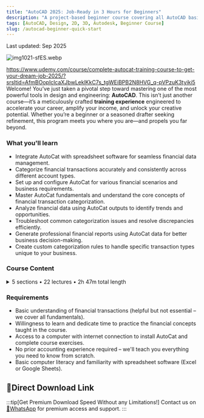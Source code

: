 ```yaml
---
title: "AutoCAD 2025: Job-Ready in 3 Hours for Beginners"
description: "A project-based beginner course covering all AutoCAD basics and advanced techniques to prepare you for Autodesk certification."
tags: [AutoCAD, Design, 2D, 3D, Autodesk, Beginner Course]
slug: /autocad-beginner-quick-start
---
```


Last updated: Sep 2025

![img1021-sfES.webp](https://list.ucards.store/d/img/img1021-sfES.webp)

https://www.udemy.com/course/complete-autocat-training-course-to-get-your-dream-job-2025/?srsltid=AfmBOopIclcaXJbwLeklKkC7s_tgWEiBPB2N8HVG_q-pVPzuK3tyiki5
Welcome! You’ve just taken a pivotal step toward mastering one of the most powerful tools in design and engineering: **AutoCAD**. This isn’t just another course—it’s a meticulously crafted **training experience** engineered to accelerate your career, amplify your income, and unlock your creative potential. Whether you’re a beginner or a seasoned drafter seeking refinement, this program meets you where you are—and propels you far beyond.

### What you'll learn

-   Integrate AutoCat with spreadsheet software for seamless financial data management.
-   Categorize financial transactions accurately and consistently across different account types.
-   Set up and configure AutoCat for various financial scenarios and business requirements.
-   Master AutoCat fundamentals and understand the core concepts of financial transaction categorization.
-   Analyze financial data using AutoCat outputs to identify trends and opportunities.
-   Troubleshoot common categorization issues and resolve discrepancies efficiently.
-   Generate professional financial reports using AutoCat data for better business decision-making.
-   Create custom categorization rules to handle specific transaction types unique to your business.

### Course Content

<details>
<summary>5 sections • 22 lectures • 2h 47m total length</summary>

**AutoCAD Basics and Fundamentals (5 lectures • 52min)**
-   AutoCAD Tutorial: Introduction to AutoCAD for Beginners
-   AutoCAD Project Setup: Creating Your First AutoCAD Drawing
-   AutoCAD Line Command: Mastering Basic Drawing Tools
-   AutoCAD Object Snapping: Precision Drawing Techniques
-   AutoCAD Object Manipulation: Editing and Modifying Drawings

**AutoCAD Floor Plan Development (5 lectures • 42min)**
-   AutoCAD Floor Plan: Creating Architectural Plans
-   AutoCAD Window Design: Adding Windows to Your Floor Plan
-   AutoCAD Window Frame: Detailing Window Components
-   AutoCAD Furniture Blocks: Adding Furnishings to Your Design
-   AutoCAD Full Window: Creating Large Window Openings

**AutoCAD Detailed Design Elements (3 lectures • 24min)**
-   AutoCAD Bathroom Design: Creating Detailed Bathroom Layouts
-   AutoCAD Kitchen Layout: Window Behind Refrigerator Design
-   AutoCAD Bedroom Design: Bed and Table Details in AutoCAD

**AutoCAD Section Views and Technical Drawings (5 lectures • 30min)**
-   AutoCAD Section View: Creating Cross-Section Drawings
-   AutoCAD Guide Lines: Using Construction Lines for Precision
-   AutoCAD Section Details: Wall and Ceiling Representation
-   AutoCAD Interior Details: Adding Depth to Section Views
-   AutoCAD Window Sections: Detailed Window Representation

**AutoCAD Advanced Techniques and Finishing Touches (4 lectures • 19min)**
-   AutoCAD Kitchen Details: Advanced Kitchen Design Elements
-   AutoCAD Bathroom Details: Toilet and Fixture Specifications
-   AutoCAD Section Markup: Adding Annotations and Dimensions
-   AutoCAD Hatch Patterns: Filling Areas with Textures and Patterns

</details>

### Requirements

-   Basic understanding of financial transactions (helpful but not essential – we cover all fundamentals).
-   Willingness to learn and dedicate time to practice the financial concepts taught in the course.
-   Access to a computer with internet connection to install AutoCat and complete course exercises.
-   No prior accounting experience required – we'll teach you everything you need to know from scratch.
-   Basic computer literacy and familiarity with spreadsheet software (Excel or Google Sheets).

## 🚀Direct Download Link
:::tip[Get Premium Download Speed Without any Limitations!]
Contact us on [💬WhatsApp](https://wa.me/+8613237610083) for premium access and support.
:::
